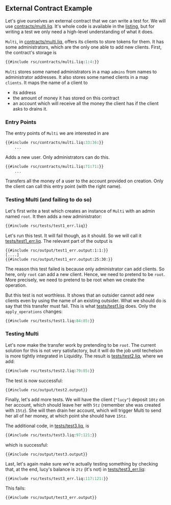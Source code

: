 ## External Contract Example

Let's give ourselves an external contract that we can write a test for. We will use
[contracts/multi.liq]. It's whole code is available in the [listing], but for writing a test
we only need a high-level understanding of what it does.

`Multi`, in [contracts/multi.liq], offers its clients to store tokens for them. It has some
administrators, which are the only one able to add new clients. First, the contract's storage is

```ocaml
{{#include rsc/contracts/multi.liq:1:4:}}
```

`Multi` stores some named administrators in a map `admins` from names to administrator addresses.
It also stores some named clients in a map `clients`. It maps the name of a client to
- its address
- the amount of money it has stored on this contract
- an account which will receive all the money the client has if the client asks to drains it.

### Entry Points

The entry points of `Multi` we are interested in are

```ocaml
{{#include rsc/contracts/multi.liq:33:36:}}
    ...
```

Adds a new user. Only administrators can do this.

```ocaml
{{#include rsc/contracts/multi.liq:71:71:}}
    ...
```

Transfers all the money of a user to the account provided on creation. Only the client can call
this entry point (with the right name).

### Testing Multi (and failing to do so)

Let's first write a test which creates an instance of `Multi` with an admin named `root`. It then adds a new administrator:

```ocaml
{{#include rsc/tests/test1_err.liq}}
```

Let's run this test. It will fail though, as it should. So we will call it [tests/test1_err.liq].
The relevant part of the output is

```
{{#include rsc/output/test1_err.output:1:1:}}
[....]
{{#include rsc/output/test1_err.output:25:30:}}
```

The reason this test failed is because only administrator can add clients. So here, only `root` can
add a new client. Hence, we need to pretend to be `root`. More precisely, we need to pretend to be
root when we create the operation.

But this test is not worthless. It shows that an outsider cannot add new clients even by using the
name of an existing outsider. What we should do is say that this transfer must fail. This is what
[tests/test1.liq] does. Only the `apply_operations` changes:

```ocaml
{{#include rsc/tests/test1.liq:84:85:}}
```

### Testing Multi

Let's now make the transfer work by pretending to be `root`. The current solution for this is not
very satisfactory, but it will do the job until techelson is more tightly integrated in Liquidity.
The result is [tests/test2.liq], where we add:

```ocaml
{{#include rsc/tests/test2.liq:79:85:}}
```

The test is now successful:

```
{{#include rsc/output/test2.output}}
```

Finally, let's add more tests. We will have the client (`"lucy"`) deposit `10tz` on her account,
which should leave her with `5tz` (remember she was created with `15tz`). She will then drain her
account, which will trigger Multi to send her all of her money, at which point she should have
`15tz`.

The additional code, in [tests/test3.liq], is

```ocaml
{{#include rsc/tests/test3.liq:97:121:}}
```

which is successful:

```
{{#include rsc/output/test3.output}}
```

Last, let's again make sure we're actually testing something by checking that, at the end, lucy's
balance is `2tz` (it's not) in [tests/test3_err.liq]:

```ocaml
{{#include rsc/tests/test3_err.liq:117:121:}}
```

This fails:

```
{{#include rsc/output/test3_err.output}}
```

[listing]: listing.md (File Listing)
[contracts/multi.liq]: listing.md#contractsmultiliq (Multi contract file)
[tests/test1_err.liq]: listing.md#teststest1_errliq (Test1_err test file)
[tests/test1.liq]: listing.md#teststest1liq (Test1 test file)
[tests/test2.liq]: listing.md#teststest2liq (Test2 test file)
[tests/test3.liq]: listing.md#teststest3liq (Test3 test file)
[tests/test3_err.liq]: listing.md#teststest3_errliq (Test3_err test file)